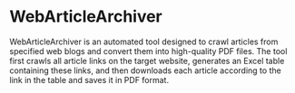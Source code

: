 # WebArticleArchiver
WebArticleArchiver is an automated tool designed to crawl articles from specified web blogs and convert them into high-quality PDF files. The tool first crawls all article links on the target website, generates an Excel table containing these links, and then downloads each article according to the link in the table and saves it in PDF format.
